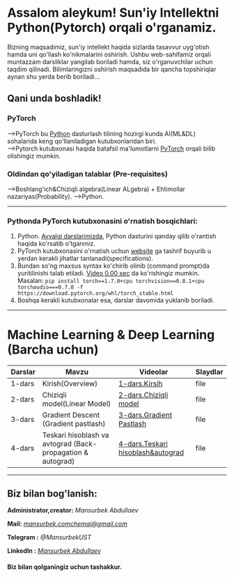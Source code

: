 # Assalom aleykum! Sun'iy Intellektni Python(Pytorch) orqali o'rganamiz. 
Bizning maqsadimiz, sun'iy intellekt haqida sizlarda tasavvur uyg'otish hamda uni qo'llash ko'nikmalarini oshirish.
Ushbu web-sahifamiz orqali muntazzam darsliklar yangilab boriladi hamda, siz o'rganuvchilar uchun taqdim qilinadi.
Bilimlaringizni oshirish maqsadida bir qancha topshiriqlar aynan shu yerda berib boriladi...
## Qani unda boshladik!
### PyTorch
-->PyTorch bu [Python](https://python.org) dasturlash tilining hozirgi kunda AI(ML&DL) sohalarida keng qo'llaniladigan kutubxonlaridan biri.  
-->Pytorch kutubxonasi haqida batafsil ma'lumotlarni [PyTorch](https://pytorch.org) orqali bilib olishingiz mumkin.

### Oldindan qo'yiladigan talablar (Pre-requisites)
-->Boshlang'ich&Chiziqli algebra(Linear ALgebra) + Ehtimollar nazariyas(Probability).
-->Python.

------------------------------------------------------------------------------------------------------------------------------------------------------------------------------------------------------------------------------------------------------------------------------------------------------

### Pythonda PyTorch kutubxonasini o'rnatish bosqichlari: 
1. Python. [Avvalgi darslarimizda](https://youtu.be/qM_AHgKI778), Python dasturini qanday qilib o'rantish haqida ko'rsatib o'tganmiz.
2. PyTorch kutubxonasini o'rnatish uchun [website](https://pytorch.org/get-started/locally/) ga tashrif buyurib u yerdan kerakli jihatlar tanlanadi(specifications).
3. Bundan so'ng maxsus syntax ko'chirib olinib (command prompt)da yuritilinishi talab etiladi. [Video 0.00 sec](www.youtube.com) da ko'rishingiz mumkin.
Masalan:
````pip install torch==1.7.0+cpu torchvision==0.8.1+cpu torchaudio===0.7.0 -f https://download.pytorch.org/whl/torch_stable.html````
4. Boshqa kerakli kutubxonalar esa, darslar davomida yuklanib boriladi.

------------------------------------------------------------------------------------------------------------------------------------------------------------------------------------------------------------------------------------------------------------------------------------------------------

# Machine Learning & Deep Learning (Barcha uchun) 

Darslar             | Mavzu                                | Videolar          |Slaydlar
--------------------|--------------------------------------|-------------------|--------
1-dars|Kirish(Overview)|[1-dars.Kirsih](https://youtu.be/19y92GtzFck)| file
2-dars|Chiziqli model(Linear Model)|[2-dars.Chiziqli model](youtube.com)| file
3-dars|Gradient Descent (Gradient pastlash)|[3-dars.Gradient Pastlash](youtube.com)| file
4-dars|Teskari hisoblash va avtograd (Back-propagation & autograd)|[4-dars.Teskari hisoblash&autograd](youtube.com)| file

------------------------------------------------------------------------------------------------------------------------------------------------------------------------------------------------------------------------------------------------------------------------------------------------------



## Biz bilan bog'lanish:
**Administrator,creator:** *Mansurbek Abdullaev* 

**Mail:** *[mansurbek.comchemai@gmail.com](mansurbek.comchemai@gmail.com)*

**Telegram :** *@MansurbekUST*

**Linkedln :** *[Mansurbek Abdullaev](https://www.linkedin.com/in/mansurbek-abdullayev-16635419a/)*

#### Biz bilan qolganingiz uchun tashakkur.


